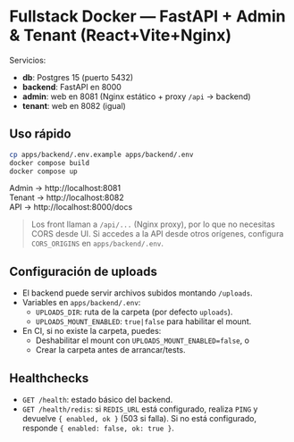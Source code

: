 # Fullstack Docker — FastAPI + Admin & Tenant (React+Vite+Nginx)

Servicios:
- **db**: Postgres 15 (puerto 5432)
- **backend**: FastAPI en 8000
- **admin**: web en 8081 (Nginx estático + proxy `/api` → backend)
- **tenant**: web en 8082 (igual)

## Uso rápido
```bash
cp apps/backend/.env.example apps/backend/.env
docker compose build
docker compose up
```

Admin → http://localhost:8081  
Tenant → http://localhost:8082  
API → http://localhost:8000/docs

> Los front llaman a `/api/...` (Nginx proxy), por lo que no necesitas CORS desde UI.
> Si accedes a la API desde otros orígenes, configura `CORS_ORIGINS` en `apps/backend/.env`.

## Configuración de uploads
- El backend puede servir archivos subidos montando `/uploads`.
- Variables en `apps/backend/.env`:
  - `UPLOADS_DIR`: ruta de la carpeta (por defecto `uploads`).
  - `UPLOADS_MOUNT_ENABLED`: `true|false` para habilitar el mount.
- En CI, si no existe la carpeta, puedes:
  - Deshabilitar el mount con `UPLOADS_MOUNT_ENABLED=false`, o
  - Crear la carpeta antes de arrancar/tests.

## Healthchecks
- `GET /health`: estado básico del backend.
- `GET /health/redis`: si `REDIS_URL` está configurado, realiza `PING` y devuelve `{ enabled, ok }` (503 si falla). Si no está configurado, responde `{ enabled: false, ok: true }`.

